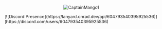 <p align="center"><img src="https://github-profile-trophy.vercel.app/?username=CaptainMango1&theme=gruvbox&row=3&column=2" alt="CaptainMango1" /> </p>
[![Discord Presence](https://lanyard.cnrad.dev/api/604793540395925536)](https://discord.com/users/604793540395925536)
